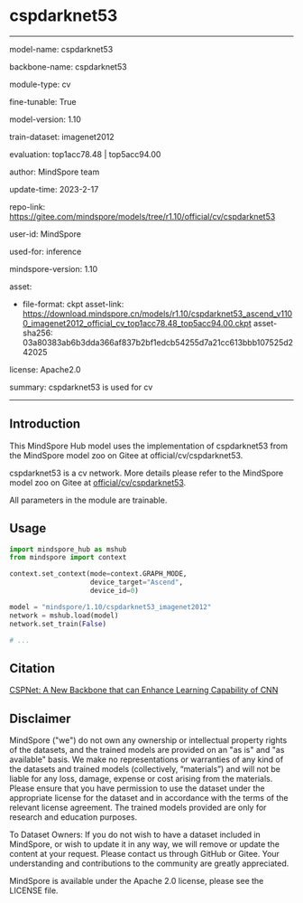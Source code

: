 # cspdarknet53

---

model-name: cspdarknet53

backbone-name: cspdarknet53

module-type: cv

fine-tunable: True

model-version: 1.10

train-dataset: imagenet2012

evaluation: top1acc78.48 | top5acc94.00

author: MindSpore team

update-time: 2023-2-17

repo-link: <https://gitee.com/mindspore/models/tree/r1.10/official/cv/cspdarknet53>

user-id: MindSpore

used-for: inference

mindspore-version: 1.10

asset:

-
    file-format: ckpt
    asset-link: <https://download.mindspore.cn/models/r1.10/cspdarknet53_ascend_v1100_imagenet2012_official_cv_top1acc78.48_top5acc94.00.ckpt>
    asset-sha256: 03a80383ab6b3dda366af837b2bf1edcb54255d7a21cc613bbb107525d242025

license: Apache2.0

summary: cspdarknet53 is used for cv

---

## Introduction

This MindSpore Hub model uses the implementation of cspdarknet53 from the MindSpore model zoo on Gitee at official/cv/cspdarknet53.

cspdarknet53 is a cv network. More details please refer to the MindSpore model zoo on Gitee at [official/cv/cspdarknet53](https://gitee.com/mindspore/models/blob/r1.10/official/cv/cspdarknet53/README.md).

All parameters in the module are trainable.

## Usage

```python
import mindspore_hub as mshub
from mindspore import context

context.set_context(mode=context.GRAPH_MODE,
                    device_target="Ascend",
                    device_id=0)

model = "mindspore/1.10/cspdarknet53_imagenet2012"
network = mshub.load(model)
network.set_train(False)

# ...
```

## Citation

[CSPNet: A New Backbone that can Enhance Learning Capability of CNN](https://arxiv.org/pdf/1911.11929.pdf)

## Disclaimer

MindSpore ("we") do not own any ownership or intellectual property rights of the datasets, and the trained models are provided on an "as is" and "as available" basis. We make no representations or warranties of any kind of the datasets and trained models (collectively, “materials”) and will not be liable for any loss, damage, expense or cost arising from the materials. Please ensure that you have permission to use the dataset under the appropriate license for the dataset and in accordance with the terms of the relevant license agreement. The trained models provided are only for research and education purposes.

To Dataset Owners: If you do not wish to have a dataset included in MindSpore, or wish to update it in any way, we will remove or update the content at your request. Please contact us through GitHub or Gitee. Your understanding and contributions to the community are greatly appreciated.

MindSpore is available under the Apache 2.0 license, please see the LICENSE file.
